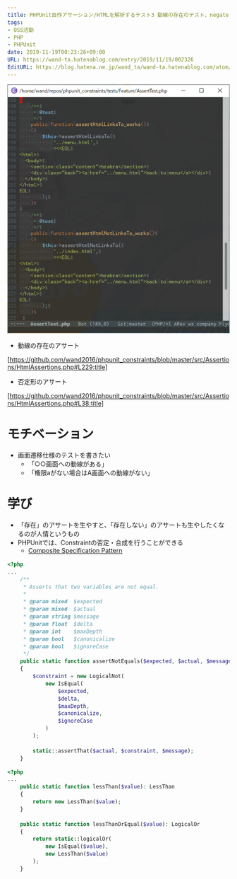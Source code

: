 ```yaml
---
title: PHPUnit自作アサーション/HTMLを解析するテスト3 動線の存在のテスト、negate, composition
tags:
- OSS活動
- PHP
- PHPUnit
date: 2019-11-19T00:23:26+09:00
URL: https://wand-ta.hatenablog.com/entry/2019/11/19/002326
EditURL: https://blog.hatena.ne.jp/wand_ta/wand-ta.hatenablog.com/atom/entry/26006613467957873
---
```


![20191119002619](../../../imgs/20191119002619.png)

- 動線の存在のアサート

[https://github.com/wand2016/phpunit_constraints/blob/master/src/Assertions/HtmlAssertions.php#L229:title]

- 否定形のアサート

[https://github.com/wand2016/phpunit_constraints/blob/master/src/Assertions/HtmlAssertions.php#L38:title]


# モチベーション

- 画面遷移仕様のテストを書きたい
    - 「○○画面への動線がある」
    - 「権限aがない場合はA画面への動線がない」

# 学び

- 「存在」のアサートを生やすと、「存在しない」のアサートも生やしたくなるのが人情というもの
- PHPUnitでは、Constraintの否定・合成を行うことができる
    - [Composite Specification Pattern](https://martinfowler.com/apsupp/spec.pdf)


```php
<?php
...
    /**
     * Asserts that two variables are not equal.
     *
     * @param mixed  $expected
     * @param mixed  $actual
     * @param string $message
     * @param float  $delta
     * @param int    $maxDepth
     * @param bool   $canonicalize
     * @param bool   $ignoreCase
     */
    public static function assertNotEquals($expected, $actual, $message = '', $delta = 0.0, $maxDepth = 10, $canonicalize = false, $ignoreCase = false)
    {
        $constraint = new LogicalNot(
            new IsEqual(
                $expected,
                $delta,
                $maxDepth,
                $canonicalize,
                $ignoreCase
            )
        );

        static::assertThat($actual, $constraint, $message);
    }
```


```php
<?php
...
    public static function lessThan($value): LessThan
    {
        return new LessThan($value);
    }

    public static function lessThanOrEqual($value): LogicalOr
    {
        return static::logicalOr(
            new IsEqual($value),
            new LessThan($value)
        );
    }
```

